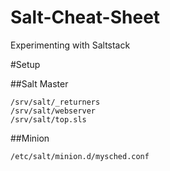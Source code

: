 # Salt-Cheat-Sheet
Experimenting with Saltstack

#Setup

##Salt Master
```
/srv/salt/_returners
/srv/salt/webserver
/srv/salt/top.sls
```

##Minion
```
/etc/salt/minion.d/mysched.conf
```
